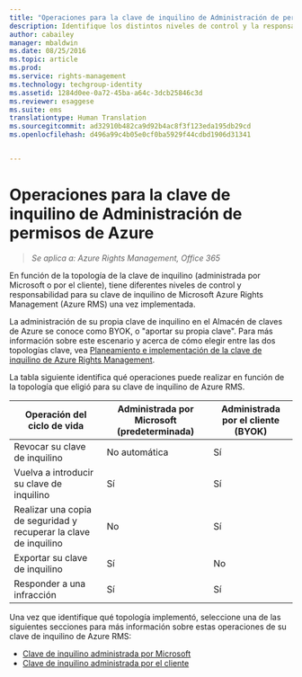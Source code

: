 ```yaml
---
title: "Operaciones para la clave de inquilino de Administración de permisos de Azure | Azure RMS"
description: Identifique los distintos niveles de control y la responsabilidad que tiene con la clave de inquilino de Azure Rights Management (Azure RMS).
author: cabailey
manager: mbaldwin
ms.date: 08/25/2016
ms.topic: article
ms.prod: 
ms.service: rights-management
ms.technology: techgroup-identity
ms.assetid: 1284d0ee-0a72-45ba-a64c-3dcb25846c3d
ms.reviewer: esaggese
ms.suite: ems
translationtype: Human Translation
ms.sourcegitcommit: ad32910b482ca9d92b4ac8f3f123eda195db29cd
ms.openlocfilehash: d496a99c4b05e0cf0ba5929f44cdbd1906d31341


---
```


# Operaciones para la clave de inquilino de Administración de permisos de Azure

>*Se aplica a: Azure Rights Management, Office 365*

En función de la topología de la clave de inquilino (administrada por Microsoft o por el cliente), tiene diferentes niveles de control y responsabilidad para su clave de inquilino de Microsoft Azure Rights Management (Azure RMS) una vez implementada.

La administración de su propia clave de inquilino en el Almacén de claves de Azure se conoce como BYOK, o "aportar su propia clave". Para más información sobre este escenario y acerca de cómo elegir entre las dos topologías clave, vea [Planeamiento e implementación de la clave de inquilino de Azure Rights Management](../plan-design/plan-implement-tenant-key.md).

La tabla siguiente identifica qué operaciones puede realizar en función de la topología que eligió para su clave de inquilino de Azure RMS.

|Operación del ciclo de vida|Administrada por Microsoft (predeterminada)|Administrada por el cliente (BYOK)|
|-----------------------|-------------------------------|---------------------------|
|Revocar su clave de inquilino|No automática|Sí|
|Vuelva a introducir su clave de inquilino|Sí|Sí|
|Realizar una copia de seguridad y recuperar la clave de inquilino|No|Sí|
|Exportar su clave de inquilino|Sí|No|
|Responder a una infracción|Sí|Sí|

Una vez que identifique qué topología implementó, seleccione una de las siguientes secciones para más información sobre estas operaciones de su clave de inquilino de Azure RMS:


- [Clave de inquilino administrada por Microsoft](operations-microsoft-managed-tenant-key.md)
- [Clave de inquilino administrada por el cliente](operations-customer-managed-tenant-key.md)







<!--HONumber=Aug16_HO4-->


